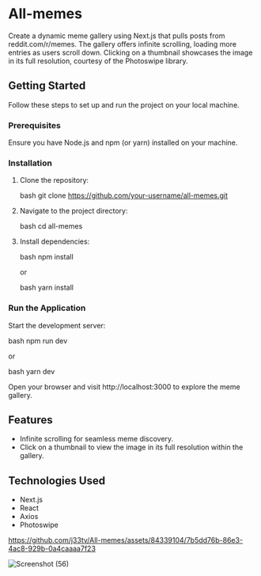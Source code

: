 # All-memes



Create a dynamic meme gallery using Next.js that pulls posts from reddit.com/r/memes. The gallery offers infinite scrolling, loading more entries as users scroll down. Clicking on a thumbnail showcases the image in its full resolution, courtesy of the Photoswipe library.

## Getting Started

Follow these steps to set up and run the project on your local machine.

### Prerequisites

Ensure you have Node.js and npm (or yarn) installed on your machine.

### Installation

1. Clone the repository:

    bash
    git clone https://github.com/your-username/all-memes.git
    

2. Navigate to the project directory:

    bash
    cd all-memes
    

3. Install dependencies:

    bash
    npm install
    

    or

    bash
    yarn install
    

### Run the Application

Start the development server:

bash
npm run dev


or

bash
yarn dev


Open your browser and visit http://localhost:3000 to explore the meme gallery.

## Features

- Infinite scrolling for seamless meme discovery.
- Click on a thumbnail to view the image in its full resolution within the gallery.

## Technologies Used

- Next.js
- React
- Axios
- Photoswipe 

https://github.com/j33tv/All-memes/assets/84339104/7b5dd76b-86e3-4ac8-929b-0a4caaaa7f23

![Screenshot (56)](https://github.com/j33tv/All-memes/assets/84339104/8f85d2fc-de94-4dfa-a922-68c8dfdd07e3)
